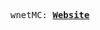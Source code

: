 <p align="center">
  <samp>
    wnetMC:
    <b><a href="https://wnetmc.github.io">Website</a></b>
</samp><br>
</p>
